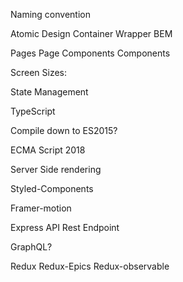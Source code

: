 Naming convention

Atomic Design
Container
Wrapper
BEM

Pages
Page Components
Components

Screen Sizes:

State Management

TypeScript

Compile down to ES2015?

ECMA Script 2018

Server Side rendering

Styled-Components

Framer-motion

Express API Rest Endpoint

GraphQL?

Redux
Redux-Epics
Redux-observable
